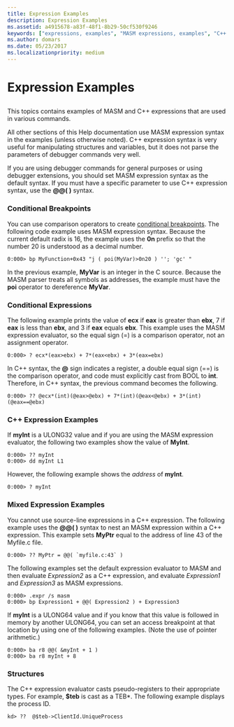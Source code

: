 ```yaml
---
title: Expression Examples
description: Expression Examples
ms.assetid: a4915678-a83f-48f1-8b29-50cf530f9246
keywords: ["expressions, examples", "MASM expressions, examples", "C++ expressions, examples"]
ms.author: domars
ms.date: 05/23/2017
ms.localizationpriority: medium
---
```


# Expression Examples


## <span id="ddk_expression_examples_dbg"></span><span id="DDK_EXPRESSION_EXAMPLES_DBG"></span>


This topics contains examples of MASM and C++ expressions that are used in various commands.

All other sections of this Help documentation use MASM expression syntax in the examples (unless otherwise noted). C++ expression syntax is very useful for manipulating structures and variables, but it does not parse the parameters of debugger commands very well.

If you are using debugger commands for general purposes or using debugger extensions, you should set MASM expression syntax as the default syntax. If you must have a specific parameter to use C++ expression syntax, use the **@@( )** syntax.

### <span id="conditional_breakpoints"></span><span id="CONDITIONAL_BREAKPOINTS"></span>Conditional Breakpoints

You can use comparison operators to create [conditional breakpoints](setting-a-conditional-breakpoint.md). The following code example uses MASM expression syntax. Because the current default radix is 16, the example uses the **0n** prefix so that the number 20 is understood as a decimal number.

```dbgcmd
0:000> bp MyFunction+0x43 "j ( poi(MyVar)>0n20 ) ''; 'gc' " 
```

In the previous example, **MyVar** is an integer in the C source. Because the MASM parser treats all symbols as addresses, the example must have the **poi** operator to dereference **MyVar**.

### <span id="conditional_expressions"></span><span id="CONDITIONAL_EXPRESSIONS"></span>Conditional Expressions

The following example prints the value of **ecx** if **eax** is greater than **ebx**, 7 if **eax** is less than **ebx**, and 3 if **eax** equals **ebx**. This example uses the MASM expression evaluator, so the equal sign (=) is a comparison operator, not an assignment operator.

```dbgcmd
0:000> ? ecx*(eax>ebx) + 7*(eax<ebx) + 3*(eax=ebx) 
```

In C++ syntax, the **@** sign indicates a register, a double equal sign (==) is the comparison operator, and code must explicitly cast from BOOL to **int**. Therefore, in C++ syntax, the previous command becomes the following.

```dbgcmd
0:000> ?? @ecx*(int)(@eax>@ebx) + 7*(int)(@eax<@ebx) + 3*(int)(@eax==@ebx) 
```

### <span id="c___expression_examples"></span><span id="C___EXPRESSION_EXAMPLES"></span>C++ Expression Examples

If **myInt** is a ULONG32 value and if you are using the MASM expression evaluator, the following two examples show the value of **MyInt**.

```dbgcmd
0:000> ?? myInt 
0:000> dd myInt L1 
```

However, the following example shows the *address* of **myInt**.

```dbgcmd
0:000> ? myInt 
```

### <span id="mixed_expression_examples"></span><span id="MIXED_EXPRESSION_EXAMPLES"></span>Mixed Expression Examples

You cannot use source-line expressions in a C++ expression. The following example uses the **@@( )** syntax to nest an MASM expression within a C++ expression. This example sets **MyPtr** equal to the address of line 43 of the Myfile.c file.

```dbgcmd
0:000> ?? MyPtr = @@( `myfile.c:43` )
```

The following examples set the default expression evaluator to MASM and then evaluate *Expression2* as a C++ expression, and evaluate *Expression1* and *Expression3* as MASM expressions.

```dbgcmd
0:000> .expr /s masm 
0:000> bp Expression1 + @@( Expression2 ) + Expression3 
```

If **myInt** is a ULONG64 value and if you know that this value is followed in memory by another ULONG64, you can set an access breakpoint at that location by using one of the following examples. (Note the use of pointer arithmetic.)

```dbgcmd
0:000> ba r8 @@( &myInt + 1 ) 
0:000> ba r8 myInt + 8 
```

### <span id="structures"></span><span id="STRUCTURES"></span>Structures

The C++ expression evaluator casts pseudo-registers to their appropriate types. For example, **$teb** is cast as a TEB\*. The following example displays the process ID.

```dbgcmd
kd> ??  @$teb->ClientId.UniqueProcess 
```

 

 





